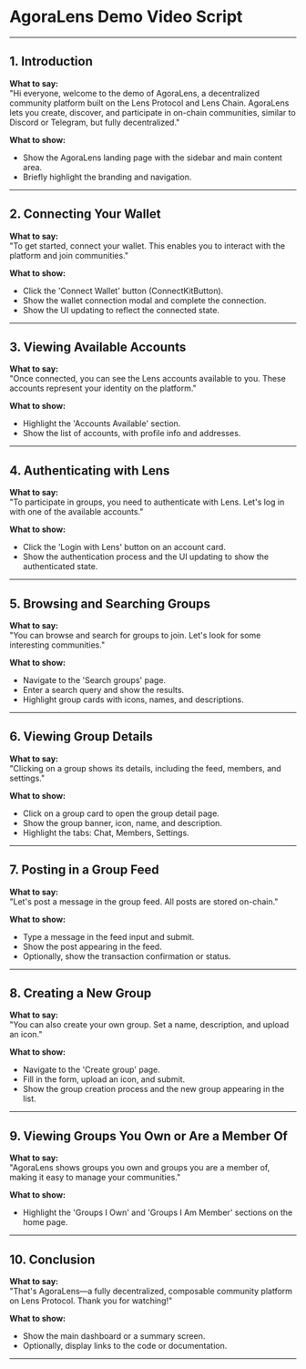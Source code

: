 # AgoraLens Demo Video Script

---

## 1. Introduction

**What to say:**  
"Hi everyone, welcome to the demo of AgoraLens, a decentralized community platform built on the Lens Protocol and Lens Chain. AgoraLens lets you create, discover, and participate in on-chain communities, similar to Discord or Telegram, but fully decentralized."

**What to show:**  
- Show the AgoraLens landing page with the sidebar and main content area.
- Briefly highlight the branding and navigation.

---

## 2. Connecting Your Wallet

**What to say:**  
"To get started, connect your wallet. This enables you to interact with the platform and join communities."

**What to show:**  
- Click the 'Connect Wallet' button (ConnectKitButton).
- Show the wallet connection modal and complete the connection.
- Show the UI updating to reflect the connected state.

---

## 3. Viewing Available Accounts

**What to say:**  
"Once connected, you can see the Lens accounts available to you. These accounts represent your identity on the platform."

**What to show:**  
- Highlight the 'Accounts Available' section.
- Show the list of accounts, with profile info and addresses.

---

## 4. Authenticating with Lens

**What to say:**  
"To participate in groups, you need to authenticate with Lens. Let's log in with one of the available accounts."

**What to show:**  
- Click the 'Login with Lens' button on an account card.
- Show the authentication process and the UI updating to show the authenticated state.

---

## 5. Browsing and Searching Groups

**What to say:**  
"You can browse and search for groups to join. Let's look for some interesting communities."

**What to show:**  
- Navigate to the 'Search groups' page.
- Enter a search query and show the results.
- Highlight group cards with icons, names, and descriptions.

---

## 6. Viewing Group Details

**What to say:**  
"Clicking on a group shows its details, including the feed, members, and settings."

**What to show:**  
- Click on a group card to open the group detail page.
- Show the group banner, icon, name, and description.
- Highlight the tabs: Chat, Members, Settings.

---

## 7. Posting in a Group Feed

**What to say:**  
"Let's post a message in the group feed. All posts are stored on-chain."

**What to show:**  
- Type a message in the feed input and submit.
- Show the post appearing in the feed.
- Optionally, show the transaction confirmation or status.

---

## 8. Creating a New Group

**What to say:**  
"You can also create your own group. Set a name, description, and upload an icon."

**What to show:**  
- Navigate to the 'Create group' page.
- Fill in the form, upload an icon, and submit.
- Show the group creation process and the new group appearing in the list.

---

## 9. Viewing Groups You Own or Are a Member Of

**What to say:**  
"AgoraLens shows groups you own and groups you are a member of, making it easy to manage your communities."

**What to show:**  
- Highlight the 'Groups I Own' and 'Groups I Am Member' sections on the home page.

---

## 10. Conclusion

**What to say:**  
"That's AgoraLens—a fully decentralized, composable community platform on Lens Protocol. Thank you for watching!"

**What to show:**  
- Show the main dashboard or a summary screen.
- Optionally, display links to the code or documentation.

---
